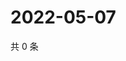 # 2022-05-07

共 0 条

<!-- BEGIN WEIBO -->
<!-- 最后更新时间 Sat May 07 2022 10:59:29 GMT+0800 (China Standard Time) -->

<!-- END WEIBO -->

